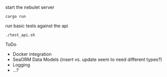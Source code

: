 start the nebulet server
```
cargo run
```

run basic tests against the api
```
./test_api.sh
```

ToDo
- Docker integration
- SeaORM Data Models (insert vs. update seem to need different types?)
- Logging
- ...?
